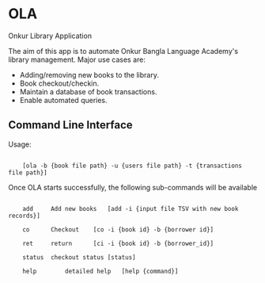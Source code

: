 # OLA
Onkur Library Application

The aim of this app is to automate Onkur Bangla Language Academy's library management. Major use cases are:
- Adding/removing new books to the library.
- Book checkout/checkin.
- Maintain a database of book transactions.
- Enable automated queries.

## Command Line Interface

Usage:<br/>
<pre><code>
	[ola -b {book file path} -u {users file path} -t {transactions file path}]
</pre></code>

Once OLA starts successfully, the following sub-commands will be available<br/>

<pre><code>
	add		Add new books 	[add -i {input file TSV with new book records}]<br/>
	co		Checkout 	[co -i {book id} -b {borrower id}]<br/>
	ret		return  	[ci -i {book id} -b {borrower_id}]<br/>
	status	checkout status	[status]<br/>
	help		detailed help	[help {command}]
</pre></code>


